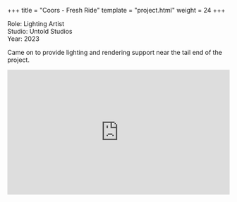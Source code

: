 +++
title = "Coors - Fresh Ride"
template = "project.html"
weight = 24
+++

Role: Lighting Artist  
Studio: Untold Studios  
Year: 2023  

Came on to provide lighting and rendering support near the tail end of the project.

<div style="padding:56.25% 0 0 0;position:relative;"><iframe src="https://player.vimeo.com/video/994623328?h=616b0f96a6&amp;badge=0&amp;autopause=0&amp;player_id=0&amp;app_id=58479" frameborder="0" allow="autoplay; fullscreen; picture-in-picture; clipboard-write" style="position:absolute;top:0;left:0;width:100%;height:100%;" title="coors_fresh"></iframe></div><script src="https://player.vimeo.com/api/player.js"></script>
